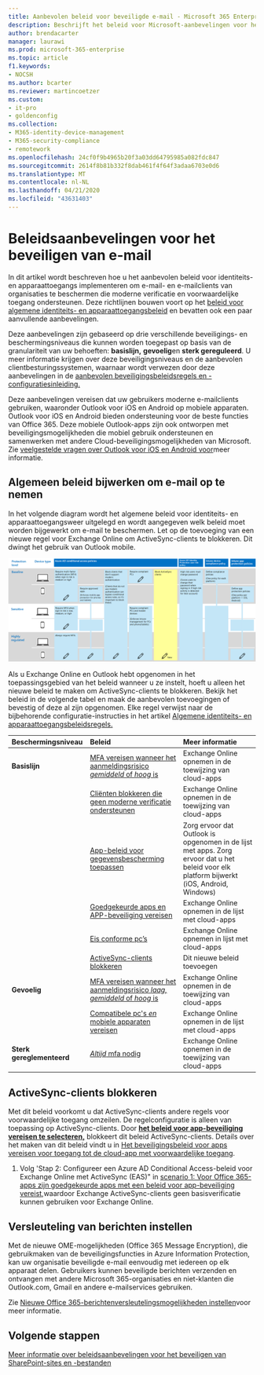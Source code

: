 ```yaml
---
title: Aanbevolen beleid voor beveiligde e-mail - Microsoft 365 Enterprise | Microsoft Documenten
description: Beschrijft het beleid voor Microsoft-aanbevelingen voor het toepassen van e-mailbeleid en -configuraties.
author: brendacarter
manager: laurawi
ms.prod: microsoft-365-enterprise
ms.topic: article
f1.keywords:
- NOCSH
ms.author: bcarter
ms.reviewer: martincoetzer
ms.custom:
- it-pro
- goldenconfig
ms.collection:
- M365-identity-device-management
- M365-security-compliance
- remotework
ms.openlocfilehash: 24cf0f9b4965b20f3a03dd64795985a082fdc847
ms.sourcegitcommit: 2614f8b81b332f8dab461f4f64f3adaa6703e0d6
ms.translationtype: MT
ms.contentlocale: nl-NL
ms.lasthandoff: 04/21/2020
ms.locfileid: "43631403"
---
```

# <a name="policy-recommendations-for-securing-email"></a>Beleidsaanbevelingen voor het beveiligen van e-mail

In dit artikel wordt beschreven hoe u het aanbevolen beleid voor identiteits- en apparaattoegangs implementeren om e-mail- en e-mailclients van organisaties te beschermen die moderne verificatie en voorwaardelijke toegang ondersteunen. Deze richtlijnen bouwen voort op het [beleid voor algemene identiteits- en apparaattoegangsbeleid](identity-access-policies.md) en bevatten ook een paar aanvullende aanbevelingen.

Deze aanbevelingen zijn gebaseerd op drie verschillende beveiligings- en beschermingsniveaus die kunnen worden toegepast op basis van de granulariteit van uw behoeften: **basislijn,** **gevoelig**en **sterk gereguleerd**. U meer informatie krijgen over deze beveiligingsniveaus en de aanbevolen clientbesturingssystemen, waarnaar wordt verwezen door deze aanbevelingen in de [aanbevolen beveiligingsbeleidsregels en -configuratiesinleiding.](microsoft-365-policies-configurations.md)

Deze aanbevelingen vereisen dat uw gebruikers moderne e-mailclients gebruiken, waaronder Outlook voor iOS en Android op mobiele apparaten. Outlook voor iOS en Android bieden ondersteuning voor de beste functies van Office 365. Deze mobiele Outlook-apps zijn ook ontworpen met beveiligingsmogelijkheden die mobiel gebruik ondersteunen en samenwerken met andere Cloud-beveiligingsmogelijkheden van Microsoft. Zie [veelgestelde vragen over Outlook voor iOS en Android voor](https://docs.microsoft.com/exchange/clients-and-mobile-in-exchange-online/outlook-for-ios-and-android/outlook-for-ios-and-android-faq)meer informatie.

## <a name="updating-common-policies-to-include-email"></a>Algemeen beleid bijwerken om e-mail op te nemen

In het volgende diagram wordt het algemene beleid voor identiteits- en apparaattoegangsweer uitgelegd en wordt aangegeven welk beleid moet worden bijgewerkt om e-mail te beschermen. Let op de toevoeging van een nieuwe regel voor Exchange Online om ActiveSync-clients te blokkeren. Dit dwingt het gebruik van Outlook mobile.

![Overzicht van beleidsupdates voor het beveiligen van e-mail](../media/identity-access-ruleset-mail.png)

Als u Exchange Online en Outlook hebt opgenomen in het toepassingsgebied van het beleid wanneer u ze instelt, hoeft u alleen het nieuwe beleid te maken om ActiveSync-clients te blokkeren. Bekijk het beleid in de volgende tabel en maak de aanbevolen toevoegingen of bevestig of deze al zijn opgenomen. Elke regel verwijst naar de bijbehorende configuratie-instructies in het artikel [Algemene identiteits- en apparaattoegangsbeleidsregels.](identity-access-policies.md)

|Beschermingsniveau|Beleid|Meer informatie|
|:---------------|:-------|:----------------|
|**Basislijn**|[MFA vereisen wanneer het aanmeldingsrisico *gemiddeld* of *hoog* is](identity-access-policies.md#require-mfa-based-on-sign-in-risk)|Exchange Online opnemen in de toewijzing van cloud-apps|
|        |[Cliënten blokkeren die geen moderne verificatie ondersteunen](identity-access-policies.md#block-clients-that-dont-support-modern-authentication)|Exchange Online opnemen in de toewijzing van cloud-apps|
|        |[App-beleid voor gegevensbescherming toepassen](identity-access-policies.md#apply-app-data-protection-policies)|Zorg ervoor dat Outlook is opgenomen in de lijst met apps. Zorg ervoor dat u het beleid voor elk platform bijwerkt (iOS, Android, Windows)|
|        |[Goedgekeurde apps en APP-beveiliging vereisen](identity-access-policies.md#require-approved-apps-and-app-protection)|Exchange Online opnemen in de lijst met cloud-apps|
|        |[Eis conforme pc’s](identity-access-policies.md#require-compliant-pcs-but-not-compliant-phones-and-tablets)|Exchange Online opnemen in lijst met cloud-apps|
|        |[ActiveSync-clients blokkeren](#block-activesync-clients)|Dit nieuwe beleid toevoegen| 
|**Gevoelig**|[MFA vereisen wanneer het aanmeldingsrisico *laag,* *gemiddeld* of *hoog* is](identity-access-policies.md#require-mfa-based-on-sign-in-risk)| Exchange Online opnemen in de toewijzing van cloud-apps|
|         |[Compatibele pc's *en* mobiele apparaten vereisen](identity-access-policies.md#require-compliant-pcs-and-mobile-devices)|Exchange Online opnemen in de lijst met cloud-apps|
|**Sterk gereglementeerd**|[*Altijd* mfa nodig](identity-access-policies.md#require-mfa-based-on-sign-in-risk)|Exchange Online opnemen in de toewijzing van cloud-apps|

## <a name="block-activesync-clients"></a>ActiveSync-clients blokkeren

Met dit beleid voorkomt u dat ActiveSync-clients andere regels voor voorwaardelijke toegang omzeilen. De regelconfiguratie is alleen van toepassing op ActiveSync-clients. Door **[het beleid voor app-beveiliging vereisen te selecteren,](https://docs.microsoft.com/azure/active-directory/conditional-access/concept-conditional-access-grant#require-app-protection-policy)** blokkeert dit beleid ActiveSync-clients. Details over het maken van dit beleid vindt u in [Het beveiligingsbeleid voor apps vereisen voor toegang tot de cloud-app met voorwaardelijke toegang](https://docs.microsoft.com/azure/active-directory/conditional-access/app-protection-based-conditional-access).

1. Volg 'Stap 2: Configureer een Azure AD Conditional Access-beleid voor Exchange Online met ActiveSync (EAS)" in [scenario 1: Voor Office 365-apps zijn goedgekeurde apps met een beleid voor app-beveiliging vereist,](https://docs.microsoft.com/azure/active-directory/conditional-access/app-protection-based-conditional-access#scenario-1-office-365-apps-require-approved-apps-with-app-protection-policies)waardoor Exchange ActiveSync-clients geen basisverificatie kunnen gebruiken voor Exchange Online.

## <a name="set-up-message-encryption"></a>Versleuteling van berichten instellen

Met de nieuwe OME-mogelijkheden (Office 365 Message Encryption), die gebruikmaken van de beveiligingsfuncties in Azure Information Protection, kan uw organisatie beveiligde e-mail eenvoudig met iedereen op elk apparaat delen. Gebruikers kunnen beveiligde berichten verzenden en ontvangen met andere Microsoft 365-organisaties en niet-klanten die Outlook.com, Gmail en andere e-mailservices gebruiken.

Zie [Nieuwe Office 365-berichtenversleutelingsmogelijkheden instellen](https://support.office.com/article/set-up-new-office-365-message-encryption-capabilities-7ff0c040-b25c-4378-9904-b1b50210d00e)voor meer informatie.

## <a name="next-steps"></a>Volgende stappen

[Meer informatie over beleidsaanbevelingen voor het beveiligen van SharePoint-sites en -bestanden](sharepoint-file-access-policies.md)

